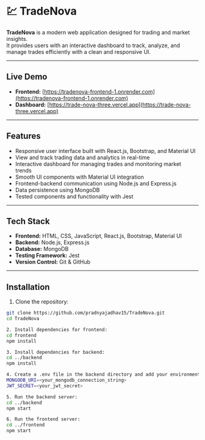 # 💹 TradeNova

**TradeNova** is a modern web application designed for trading and market insights.  
It provides users with an interactive dashboard to track, analyze, and manage trades efficiently with a clean and responsive UI.

---

##  Live Demo

- **Frontend:** [https://tradenova-frontend-1.onrender.com](https://tradenova-frontend-1.onrender.com)  
- **Dashboard:** [https://trade-nova-three.vercel.app](https://trade-nova-three.vercel.app)

---

## Features

- Responsive user interface built with React.js, Bootstrap, and Material UI  
- View and track trading data and analytics in real-time  
- Interactive dashboard for managing trades and monitoring market trends  
- Smooth UI components with Material UI integration  
- Frontend-backend communication using Node.js and Express.js  
- Data persistence using MongoDB  
- Tested components and functionality with Jest  

---

## Tech Stack

- **Frontend:** HTML, CSS, JavaScript, React.js, Bootstrap, Material UI  
- **Backend:** Node.js, Express.js  
- **Database:** MongoDB  
- **Testing Framework:** Jest  
- **Version Control:** Git & GitHub  

---

##  Installation

1. Clone the repository:  
```bash
git clone https://github.com/pradnyajadhav15/TradeNova.git
cd TradeNova

2. Install dependencies for frontend:
cd frontend
npm install

3. Install dependencies for backend:
cd ../backend
npm install

4. Create a .env file in the backend directory and add your environment variables:
MONGODB_URI=<your_mongodb_connection_string>
JWT_SECRET=<your_jwt_secret>

5. Run the backend server:
cd ../backend
npm start

6. Run the frontend server:
cd ../frontend
npm start



   
   



